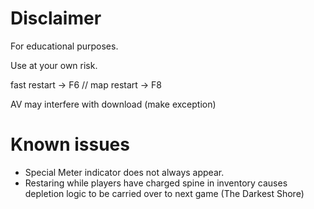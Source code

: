 # Disclaimer
For educational purposes. 

Use at your own risk.

fast restart -> F6 // map restart  -> F8

AV may interfere with download (make exception)


# Known issues
  - Special Meter indicator does not always appear.
  - Restaring while players have charged spine in inventory causes depletion logic to be carried over to next game (The Darkest Shore)
